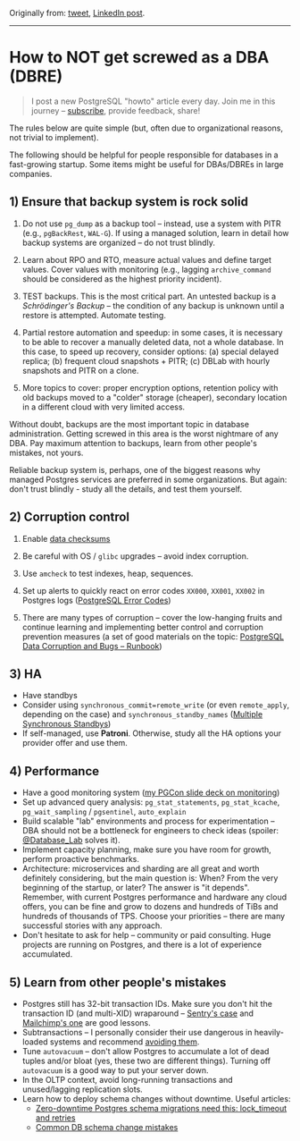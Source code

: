 Originally from: [tweet](https://twitter.com/samokhvalov/status/1720360315899240720), [LinkedIn post]().

---

# How to NOT get screwed as a DBA (DBRE)

> I post a new PostgreSQL "howto" article every day. Join me in this
> journey – [subscribe](https://twitter.com/samokhvalov/), provide feedback, share!

The rules below are quite simple (but, often due to organizational reasons, not trivial to implement).

The following should be helpful for people responsible for databases in a fast-growing startup. Some items might be
useful for DBAs/DBREs in large companies.

## 1) Ensure that backup system is rock solid

1. Do not use `pg_dump` as a backup tool – instead, use a system with PITR (e.g., `pgBackRest`, `WAL-G`). If using a
   managed solution, learn in detail how backup systems are organized – do not trust blindly.

2. Learn about RPO and RTO, measure actual values and define target values. Cover values with monitoring (e.g., lagging
   `archive_command` should be considered as the highest priority incident).

3. TEST backups. This is the most critical part. An untested backup is a _Schrödinger's Backup_ – the condition of any
   backup is unknown until a restore is attempted. Automate testing.

4. Partial restore automation and speedup: in some cases, it is necessary to be able to recover a manually deleted data,
   not a whole database. In this case, to speed up recovery, consider options: (a) special delayed replica; (b) frequent
   cloud snapshots + PITR; (c) DBLab with hourly snapshots and PITR on a clone.

5. More topics to cover: proper encryption options, retention policy with old backups moved to a "colder" storage
   (cheaper), secondary location in a different cloud with very limited access.

Without doubt, backups are the most important topic in database administration. Getting screwed in this area is the
worst nightmare of any DBA. Pay maximum attention to backups, learn from other people's mistakes, not yours.

Reliable backup system is, perhaps, one of the biggest reasons why managed Postgres services are preferred in some
organizations. But again: don't trust blindly - study all the details, and test them yourself.

## 2) Corruption control

1. Enable [data checksums](0037_how_to_enable_data_checksums_without_downtime.md)

2. Be careful with OS / `glibc` upgrades – avoid index corruption.

3. Use `amcheck` to test indexes, heap, sequences.

4. Set up alerts to quickly react on error codes `XX000`, `XX001`, `XX002` in Postgres
   logs ([PostgreSQL Error Codes](https://postgresql.org/docs/current/errcodes-appendix.html))

5. There are many types of corruption – cover the low-hanging fruits and continue learning and implementing better
   control and corruption prevention measures (a set of good materials on the
   topic: [PostgreSQL Data Corruption and Bugs – Runbook](https://docs.google.com/spreadsheets/u/1/d/1zUH7IYOv46CVSmc-72CD7ROnMA6skJSQZjnm4yxvX9A/edit#gid=0))

## 3) HA

- Have standbys
- Consider using `synchronous_commit=remote_write` (or even `remote_apply`, depending on the case) and
  `synchronous_standby_names` ([Multiple Synchronous Standbys](https://postgresql.org/docs/current/warm-standby.html#SYNCHRONOUS-REPLICATION-MULTIPLE-STANDBYS))
- If self-managed, use **Patroni**. Otherwise, study all the HA options your provider offer and use them.

## 4) Performance

- Have a good monitoring
  system ([my PGCon slide deck on monitoring](https://twitter.com/samokhvalov/status/1664686535562625034))
- Set up advanced query analysis:
  `pg_stat_statements`, `pg_stat_kcache`, `pg_wait_sampling` / `pgsentinel`, `auto_explain`
- Build scalable "lab" environments and process for experimentation – DBA should not be a bottleneck for engineers to
  check ideas (spoiler: [@Database_Lab](https://twitter.com/Database_Lab) solves it).
- Implement capacity planning, make sure you have room for growth, perform proactive benchmarks.
- Architecture: microservices and sharding are all great and worth definitely considering, but the main question is:
  When? From the very beginning of the startup, or later? The answer is "it depends". Remember, with current Postgres
  performance and hardware any cloud offers, you can be fine and grow to dozens and hundreds of TiBs and hundreds of
  thousands of TPS. Choose your priorities – there are many successful stories with any approach.
- Don't hesitate to ask for help – community or paid consulting. Huge projects are running on Postgres, and there is a
  lot of experience accumulated.

## 5) Learn from other people's mistakes

- Postgres still has 32-bit transaction IDs. Make sure you don't hit the transaction ID (and multi-XID) wraparound –
  [Sentry's case](https://blog.sentry.io/transaction-id-wraparound-in-postgres/) and
  [Mailchimp's one](https://mailchimp.com/what-we-learned-from-the-recent-mandrill-outage/) are good lessons.
- Subtransactions – I personally consider their use dangerous in heavily-loaded systems and recommend
  [avoiding them](0035_how_to_use_subtransactions_in_postgres.md).
- Tune `autovacuum` – don't allow Postgres to accumulate a lot of dead tuples and/or bloat (yes, these two are different
  things). Turning off `autovacuum` is a good way to put your server down.
- In the OLTP context, avoid long-running transactions and unused/lagging replication slots.
- Learn how to deploy schema changes without downtime.
  Useful articles: 
   - [Zero-downtime Postgres schema migrations need this: lock_timeout and retries](https://postgres.ai/blog/20210923-zero-downtime-postgres-schema-migrations-lock-timeout-and-retries)
   - [Common DB schema change mistakes](https://postgres.ai/blog/20220525-common-db-schema-change-mistakes)
